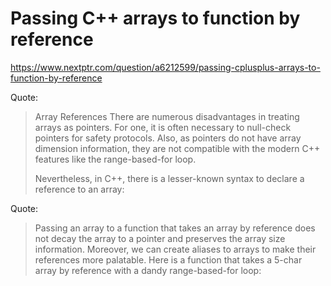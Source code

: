 # Passing C++ arrays to function by reference
https://www.nextptr.com/question/a6212599/passing-cplusplus-arrays-to-function-by-reference

Quote:
>Array References
>There are numerous disadvantages in treating arrays as pointers. For one, it is often necessary to null-check pointers for safety protocols. Also, as pointers do not have array dimension information, they are not compatible with the modern C++ features like the range-based-for loop.
>
>Nevertheless, in C++, there is a lesser-known syntax to declare a reference to an array:

Quote:
>Passing an array to a function that takes an array by reference does not decay the array to a pointer and preserves the array size information. Moreover, we can create aliases to arrays to make their references more palatable. Here is a function that takes a 5-char array by reference with a dandy range-based-for loop:

